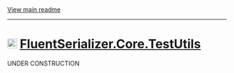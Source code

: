 [//]: # (Header)

<a href="https://github.com/Marvin-Brouwer/FluentSerializer#readme">
  View main readme
</a><hr/>
<h1>
    <img alt="icon" width="22" height="22"
        src="https://github.com/Marvin-Brouwer/FluentSerializer/raw/main/doc/logo/logo-default.ico" />
    <a href="https://github.com/Marvin-Brouwer/FluentSerializer/src/FluentSerializer.Core.TestUtils/Readme.md#readme">
        FluentSerializer.Core.TestUtils
    </a>
</h1>

[//]: # (Body)
UNDER CONSTRUCTION